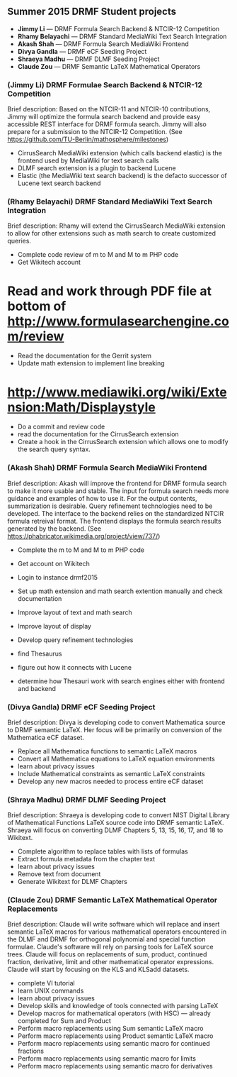 ## Summer 2015 DRMF Student projects

* **Jimmy Li** — DRMF Formula Search Backend & NTCIR-12 Competition
* **Rhamy Belayachi** — DRMF Standard MediaWiki Text Search Integration
* **Akash Shah** — DRMF Formula Search MediaWiki Frontend 
* **Divya Gandla** — DRMF eCF Seeding Project
* **Shraeya Madhu** — DRMF DLMF Seeding Project
* **Claude Zou** — DRMF Semantic LaTeX Mathematical Operators 

### (Jimmy Li) DRMF Formulae Search Backend & NTCIR-12 Competition

Brief description: Based on the NTCIR-11 and NTCIR-10 contributions, Jimmy will 
optimize the formula search backend and provide easy accessible REST interface for 
DRMF formula search.  Jimmy will also prepare for a submission to the NTCIR-12
Competition.
(See https://github.com/TU-Berlin/mathosphere/milestones)

* CirrusSearch MediaWiki extension (which calls backend elastic) is the frontend used by MediaWiki for text search calls 
* DLMF search extension is a plugin to backend Lucene 
* Elastic (the MediaWiki text search backend) is the defacto successor of Lucene text search backend

### (Rhamy Belayachi) DRMF Standard MediaWiki Text Search Integration

Brief description: Rhamy will extend the CirrusSearch MediaWiki extension to allow
for other extensions such as math search to create customized queries. 

* Complete code review of m to M and M to m PHP code
* Get Wikitech account

# Read and work through PDF file at bottom of http://www.formulasearchengine.com/review

* Read the documentation for the Gerrit system
* Update math extension to implement line breaking 

# http://www.mediawiki.org/wiki/Extension:Math/Displaystyle

* Do a commit and review code
* read the documentation for the CirrusSearch extension
* Create a hook in the CirrusSearch extension which allows one to modify the search query syntax.

### (Akash Shah) DRMF Formula Search MediaWiki Frontend

Brief description: Akash will improve the frontend for DRMF formula search to make
it more usable and stable. The input for formula search needs more guidance and 
examples of how to use it.  For the output contents, summarization is desirable.
Query refinement technologies need to be developed. The interface to the backend
relies on the standardized NTCIR formula retreival format.  The frontend displays
the formula search results generated by the backend.
(See https://phabricator.wikimedia.org/project/view/737/)

* Complete the m to M and M to m PHP code
* Get account on Wikitech
* Login to instance drmf2015
* Set up math extension and math search extention manually and check documentation
* Improve layout of text and math search
* Improve layout of display
* Develop query refinement technologies

* find Thesaurus
* figure out how it connects with Lucene
* determine how Thesauri work with search engines either with frontend and backend

### (Divya Gandla) DRMF eCF Seeding Project

Brief description:  Divya is developing code to convert Mathematica source to 
DRMF semantic LaTeX.  Her focus will be primarily on conversion of the Mathematica 
eCF dataset.

* Replace all Mathematica functions to semantic LaTeX macros
* Convert all Mathematica equations to LaTeX equation environments
* learn about privacy issues
* Include Mathematical constraints as semantic LaTeX constraints
* Develop any new macros needed to process entire eCF dataset

### (Shraya Madhu) DRMF DLMF Seeding Project

Brief description: Shraeya is developing code to convert NIST Digital Library of 
Mathematical Functions LaTeX source code into DRMF semantic LaTeX.  Shraeya 
will focus on converting DLMF Chapters 5, 13, 15, 16, 17, and 18 to Wikitext.

* Complete algorithm to replace tables with lists of formulas
* Extract formula metadata from the chapter text
* learn about privacy issues
* Remove text from document
* Generate Wikitext for DLMF Chapters

### (Claude Zou) DRMF Semantic LaTeX Mathematical Operator Replacements

Brief description: Claude will write software which will replace and 
insert semantic LaTeX macros for various mathematical operators 
encountered in the DLMF and DRMF for orthogonal polynomial and special 
function formulae. Claude's software will rely on parsing tools for 
LaTeX source trees.  Claude will focus on replacements of sum, product, 
continued fraction, derivative, limit and other mathematical operator expressions.
Claude will start by focusing on the KLS and KLSadd datasets.

* complete VI tutorial
* learn UNIX commands 
* learn about privacy issues
* Develop skills and knowledge of tools connected with parsing LaTeX
* Develop macros for mathematical operators (with HSC) — already completed for Sum and Product
* Perform macro replacements using Sum semantic LaTeX macro
* Perform macro replacements using Product semantic LaTeX macro 
* Perform macro replacements using semantic macro for continued fractions 
* Perform macro replacements using semantic macro for limits
* Perform macro replacements using semantic macro for derivatives


